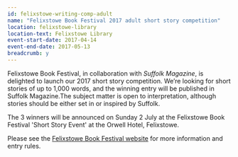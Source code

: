 ```yaml
---
id: felixstowe-writing-comp-adult
name: "Felixstowe Book Festival 2017 adult short story competition"
location: felixstowe-library
location-text: Felixstowe Library
event-start-date: 2017-04-14
event-end-date: 2017-05-13
breadcrumb: y
---
```


Felixstowe Book Festival, in collaboration with <cite>Suffolk Magazine</cite>, is delighted to launch our 2017 short story competition. We’re looking for short stories of up to 1,000 words, and the winning entry will be published in Suffolk Magazine.The subject matter is open to interpretation, although stories should be either set in or inspired by Suffolk.

The 3 winners will be announced on Sunday 2 July at the Felixstowe Book Festival 'Short Story Event' at the Orwell Hotel, Felixstowe.

Please see the [Felixstowe Book Festival website](https://felixstowebookfestival.co.uk/story-comp) for more information and entry rules.
